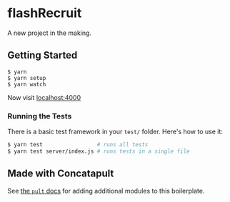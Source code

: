 # flashRecruit

A new project in the making.

## Getting Started

```
$ yarn
$ yarn setup
$ yarn watch
```

Now visit [localhost:4000](http://localhost:4000/)

### Running the Tests

There is a basic test framework in your `test/` folder. Here's how to use it:

```bash
$ yarn test                 # runs all tests
$ yarn test server/index.js # runs tests in a single file
```

## Made with Concatapult

See [the `pult` docs](https://github.com/Concatapult/pult#readme) for adding additional modules to this boilerplate.
